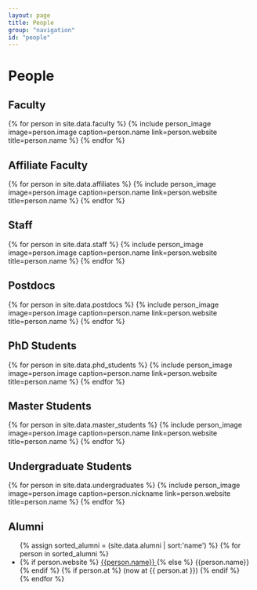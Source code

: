```yaml
---
layout: page
title: People
group: "navigation"
id: "people"
---
```


# People

## Faculty

<div class="flex-container people image-container">
{% for person in site.data.faculty %}
  {% include person_image image=person.image caption=person.name link=person.website title=person.name %}
{% endfor %}
</div>

## Affiliate Faculty

<div class="flex-container people image-container">
{% for person in site.data.affiliates %}
  {% include person_image image=person.image caption=person.name link=person.website title=person.name %}
{% endfor %}
</div>

## Staff
<div class="flex-container people image-container">
{% for person in site.data.staff %}
  {% include person_image image=person.image caption=person.name link=person.website title=person.name %}
{% endfor %}
</div>

## Postdocs
<div class="flex-container people image-container">
{% for person in site.data.postdocs %}
  {% include person_image image=person.image caption=person.name link=person.website title=person.name %}
{% endfor %}
</div>

## PhD Students

<div class="flex-container people image-container">
{% for person in site.data.phd_students %}
  {% include person_image image=person.image caption=person.name link=person.website title=person.name %}
{% endfor %}
</div>

## Master Students
<div class="flex-container people image-container">
{% for person in site.data.master_students %}
  {% include person_image image=person.image caption=person.name link=person.website title=person.name %}
{% endfor %}
</div>

## Undergraduate Students

<div class="flex-container people image-container">
{% for person in site.data.undergraduates %}
  {% include person_image image=person.image caption=person.nickname link=person.website title=person.name %}
{% endfor %}
</div>

## Alumni

<ul>
{% assign sorted_alumni = (site.data.alumni | sort:'name') %}
{% for person in sorted_alumni %}
  <li>
    {% if person.website %}
    <a href="{{ person.website }}">
      {{person.name}}
    </a>
    {% else %}
      {{person.name}}
    {% endif %}
    {% if person.at %} (now at {{ person.at }}) {% endif %}
  </li>
{% endfor %}
</ul>
